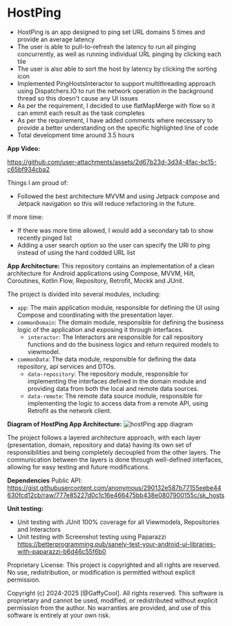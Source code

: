 # HostPing
- HostPing is an app designed to ping set URL domains 5 times and provide an average latency 
- The user is able to pull-to-refresh the latency to run all pinging concurrently, as well as running individual URL pinging by clicking each tile
- The user is also able to sort the host by latency by clicking the sorting icon
- Implemented PingHostsInteractor to support multithreading approach using Dispatchers.IO to run the network operation in the background thread so this doesn't cause any UI issues
- As per the requirement, I decided to use flatMapMerge with flow so it can emmit each result as the task completes
- As per the requirement, I have added comments where necessary to provide a better understanding on the specific highlighted line of code
- Total development time around 3.5 hours


**App Video:**


https://github.com/user-attachments/assets/2d67b23d-3d34-4fac-bc15-c65bf934cba2




Things I am proud of:
- Followed the best architecture MVVM and using Jetpack compose and Jetpack navigation so this will reduce refactoring in the future.

If more time:
- If there was more time allowed, I would add a secondary tab to show recently pinged list
- Adding a user search option so the user can specify the URl to ping instead of using the hard codded URL list

**App Architecture:**
This repository contains an implementation of a clean architecture for Android applications using Compose, MVVM, Hilt, Coroutines, Kotlin Flow, Repository, Retrofit, Mockk and JUnit.

The project is divided into several modules, including:
- `app`: The main application module, responsible for defining the UI using Compose and coordinating with the presentation layer.
- `commonDomain`: The domain module, responsible for defining the business logic of the application and exposing it through interfaces.
    - `interactor`: The Interactors are responsible for call repository functions and do the business logics and return required models to viewmodel.
- `commonData`: The data module, responsible for defining the data repository, api services and DTOs.
    - `data-repository`: The repository module, responsible for implementing the interfaces defined in the domain module and providing data from both the local and remote data sources.
    - `data-remote`: The remote data source module, responsible for implementing the logic to access data from a remote API, using Retrofit as the network client.

**Diagram of HostPing App Architecture:**
![hostPing app diagram](https://github.com/user-attachments/assets/f5182271-c5bc-4400-9a6f-d116adb2b590)

The project follows a layered architecture approach, with each layer (presentation, domain, repository and data) having its own set of responsibilities and being completely decoupled from the other layers. The communication between the layers is done through well-defined interfaces, allowing for easy testing and future modifications.

**Dependencies**
Public API: https://gist.githubusercontent.com/anonymous/290132e587b77155eebe44630fcd12cb/raw/777e85227d0c1c16e466475bb438e0807900155c/sk_hosts

**Unit testing:**
- Unit testing with JUnit 100% coverage for all Viewmodels, Repositories and Interactors
- Unit testing with Screenshot testing using Paparazzi https://betterprogramming.pub/sanely-test-your-android-ui-libraries-with-paparazzi-b6d46c55f6b0 

Proprietary License:
This project is copyrighted and all rights are reserved. No use, redistribution, or modification is permitted without explicit permission.

Copyright (c) 2024-2025 [@GaffyCool]. All rights reserved.
This software is proprietary and cannot be used, modified, or redistributed without explicit permission from the author.
No warranties are provided, and use of this software is entirely at your own risk.

